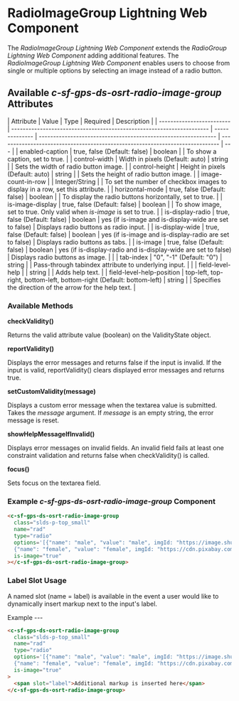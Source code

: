 # RadioImageGroup Lightning Web Component

The _RadioImageGroup Lightning Web Component_ extends the _RadioGroup Lightning Web Component_ adding additional features. The _RadioImageGroup Lightning Web Component_ enables users to choose from single or multiple options by selecting an image instead of a radio button.

## Available _c-sf-gps-ds-osrt-radio-image-group_ Attributes

| Attribute                 | Value                                                                 | Type           | Required                                                       | Description                                                                   |
| ------------------------- | --------------------------------------------------------------------- | -------------- | -------------------------------------------------------------- | ----------------------------------------------------------------------------- | --- |
| enabled-caption           | true, false (Default: false)                                          | boolean        |                                                                | To show a caption, set to true.                                               |
| control-width             | Width in pixels (Default: auto)                                       | string         |                                                                | Sets the width of radio button image.                                         |
| control-height            | Height in pixels (Default: auto)                                      | string         |                                                                | Sets the height of radio button image.                                        |
| image-count-in-row        |                                                                       | Integer/String |                                                                | To set the number of checkbox images to display in a row, set this attribute. |
| horizontal-mode           | true, false (Default: false)                                          | boolean        |                                                                | To display the radio buttons horizontally, set to true.                       |
| is-image-display          | true, false (Default: false)                                          | boolean        |                                                                | To show image, set to true. Only valid when _is-image_ is set to true.        |
| is-display-radio          | true, false (Default: false)                                          | boolean        | yes (if is-image and is-display-wide are set to false)         | Displays radio buttons as radio input.                                        |
| is-display-wide           | true, false (Default: false)                                          | boolean        | yes (if is-image and is-display-radio are set to false)        | Displays radio buttons as tabs.                                               |
| is-image                  | true, false (Default: false)                                          | boolean        | yes (if is-display-radio and is-display-wide are set to false) | Displays radio buttons as image.                                              |     |
| tab-index                 | "0", "-1" (Default: "0")                                              | string         |                                                                | Pass-through tabindex attribute to underlying input.                          |     |
| field-level-help          |                                                                       | string         |                                                                | Adds help text.                                                               |
| field-level-help-position | top-left, top-right, bottom-left, bottom-right (Default: bottom-left) | string         |                                                                | Specifies the direction of the arrow for the help text.                       |

### Available Methods

**checkValidity()**

Returns the valid attribute value (boolean) on the ValidityState object.

**reportValidity()**

Displays the error messages and returns false if the input is invalid. If the input is valid, reportValidity() clears displayed error messages and returns true.

**setCustomValidity(message)**

Displays a custom error message when the textarea value is submitted. Takes the _message_ argument. If _message_ is an empty string, the error message is reset.

**showHelpMessageIfInvalid()**

Displays error messages on invalid fields. An invalid field fails at least one constraint validation and returns false when checkValidity() is called.

**focus()**

Sets focus on the textarea field.

### Example _c-sf-gps-ds-osrt-radio-image-group_ Component

```html
<c-sf-gps-ds-osrt-radio-image-group
  class="slds-p-top_small"
  name="rad"
  type="radio"
  options='[{"name": "male", "value": "male", imgId: "https://image.shutterstock.com/image-photo/summer-beach-holiday-online-shopping-450w-461355724.jpg", "selected": false},
  {"name": "female", "value": "female", imgId: "https://cdn.pixabay.com/photo/2015/11/06/15/13/internet-1028794__340.jpg", "selected": true}]'
  is-image="true"
></c-sf-gps-ds-osrt-radio-image-group>
```

### Label Slot Usage

A named slot (name = label) is available in the event a user would like to dynamically insert markup next to the input's label.

Example ---

```html
<c-sf-gps-ds-osrt-radio-image-group
  class="slds-p-top_small"
  name="rad"
  type="radio"
  options='[{"name": "male", "value": "male", imgId: "https://image.shutterstock.com/image-photo/summer-beach-holiday-online-shopping-450w-461355724.jpg", "selected": false},
  {"name": "female", "value": "female", imgId: "https://cdn.pixabay.com/photo/2015/11/06/15/13/internet-1028794__340.jpg", "selected": true}]'
  is-image="true"
>
  <span slot="label">Additional markup is inserted here</span>
</c-sf-gps-ds-osrt-radio-image-group>
```
